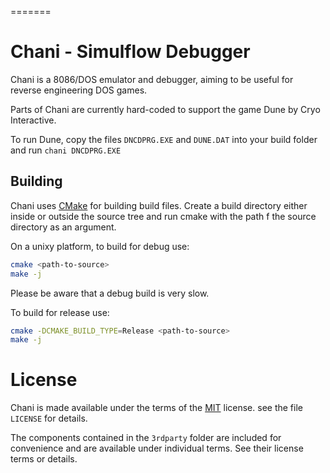 =======
# Chani - Simulflow Debugger

Chani is a 8086/DOS emulator and debugger, aiming to be useful for reverse 
engineering DOS games.

Parts of Chani are currently hard-coded to support the game Dune by Cryo 
Interactive.

To run Dune, copy the files `DNCDPRG.EXE` and `DUNE.DAT` into your build folder 
and run `chani DNCDPRG.EXE`

## Building

Chani uses [CMake][cmake] for building build files. Create a build directory 
either inside or outside the source tree and run cmake with the path f the 
source directory as an argument.

On a unixy platform, to build for debug use:

```sh
cmake <path-to-source>
make -j
```

Please be aware that a debug build is very slow.

To build for release use:

```sh
cmake -DCMAKE_BUILD_TYPE=Release <path-to-source>
make -j
```

# License

Chani is made available under the terms of the [MIT][mit] license. see the file 
`LICENSE` for details.

The components contained in the `3rdparty` folder are included for convenience 
and are available under individual terms. See their license terms or details.

[cmake]: https://cmake.org
[mit]: https://opensource.org/licenses/MIT
